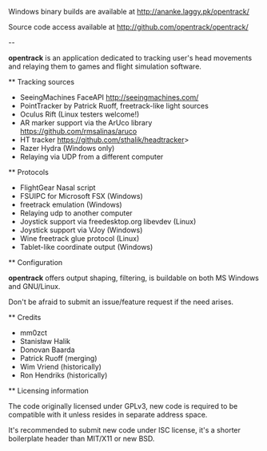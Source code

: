Windows binary builds are available at <http://ananke.laggy.pk/opentrack/>

Source code access available at <http://github.com/opentrack/opentrack/>

--

**opentrack** is an application dedicated to tracking user's head
movements and relaying them to games and flight simulation software.

** Tracking sources

- SeeingMachines FaceAPI <http://seeingmachines.com/>
- PointTracker by Patrick Ruoff, freetrack-like light sources
- Oculus Rift (Linux testers welcome!)
- AR marker support via the ArUco library <https://github.com/rmsalinas/aruco>
- HT tracker <https://github.com/sthalik/headtracker>>
- Razer Hydra (Windows only)
- Relaying via UDP from a different computer

** Protocols

- FlightGear Nasal script
- FSUIPC for Microsoft FSX (Windows)
- freetrack emulation (Windows)
- Relaying udp to another computer
- Joystick support via freedesktop.org libevdev (Linux)
- Joystick support via VJoy (Windows)
- Wine freetrack glue protocol (Linux)
- Tablet-like coordinate output (Windows)

** Configuration

**opentrack** offers output shaping, filtering, is buildable on
both MS Windows and GNU/Linux.

Don't be afraid to submit an issue/feature request if the need arises.

** Credits

- mm0zct
- Stanisław Halik
- Donovan Baarda
- Patrick Ruoff (merging)
- Wim Vriend (historically)
- Ron Hendriks (historically)

** Licensing information

The code originally licensed under GPLv3, new code is required to be
compatible with it unless resides in separate address space.

It's recommended to submit new code under ISC license, it's a shorter
boilerplate header than MIT/X11 or new BSD.
